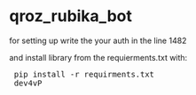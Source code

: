 # qroz_rubika_bot


for setting up write the your auth in the line 1482

and install library from the requierments.txt with:
<html>
<pre lang="py3">
 pip install -r requirments.txt
 dev4vP
</pre>
<html>
